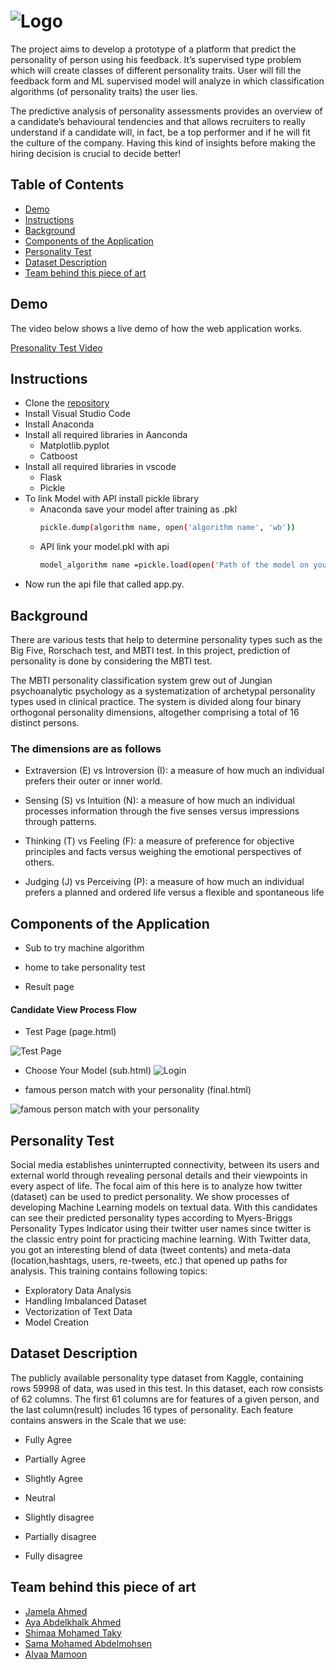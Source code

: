 # ![Logo](https://github.com/alyaa999/personality-test/blob/main/personality%20test.png)

The project aims to develop a prototype of a platform that  predict the personality of person using his feedback. It’s supervised type problem which will create classes of different personality traits. User will fill the feedback form and ML supervised model will analyze in which classification algorithms  (of personality traits) the user lies. 

The predictive analysis of personality assessments provides an overview of a candidate’s behavioural tendencies and that allows recruiters to really understand if a candidate will, in fact, be a top performer and if he will fit the culture of the company. Having this kind of insights before making the hiring decision is crucial to decide better!

## Table of Contents
* [Demo](#demo)
* [Instructions](#instructions)
* [Background](#background)
* [Components of the Application](#components-of-the-application)
* [Personality Test](#personality-test)
* [Dataset Description](#dataset-description)
* [Team behind this piece of art](#team-behind-this-piece-of-art)

## Demo 

The video below shows a live demo of how the web application works.

[Presonality Test  Video](https://drive.google.com/file/d/1vK57Axwk87LRR92NywPguKGldwTPefnm/view?usp=sharing)



## Instructions

* Clone the [repository](https://github.com/alyaa999/personality-test.git)
* Install  Visual Studio Code
* Install Anaconda
* Install all required libraries in Aanconda
    * Matplotlib.pyplot
    * Catboost
* Install all required libraries in vscode 
    * Flask 
    * Pickle 
 * To link Model with API install pickle library
    * Anaconda
          save your model after training  as .pkl 
         ```sh
         pickle.dump(algorithm name, open('algorithm name', 'wb'))
        ```  
     * API 
        link your model.pkl with api 
         ```sh
         model_algorithm name =pickle.load(open('Path of the model on your PC' ,'rb'))
        ```
* Now run the api file that called  app.py.


## Background 

There are various tests that help to determine personality types such as the Big Five, Rorschach test, and MBTI test. In this project, prediction of personality is done by considering the MBTI test.

The MBTI personality classification system grew out of Jungian psychoanalytic psychology as a systematization of archetypal personality types used in clinical practice. The system is divided along four binary orthogonal personality dimensions, altogether comprising a total of 16 distinct persons.

### The dimensions are as follows

* Extraversion (E) vs Introversion (I): a measure of how much an individual prefers their outer or inner world.

* Sensing (S) vs Intuition (N): a measure of how much an individual processes information through the five senses versus impressions through patterns.

* Thinking (T) vs Feeling (F): a measure of preference for objective principles and facts versus weighing the emotional perspectives of others.

* Judging (J) vs Perceiving (P): a measure of how much an individual prefers a planned and ordered life versus a flexible and spontaneous life
 
 
## Components of the Application
* Sub to try machine algorithm

* home to take personality test

* Result page 


#### Candidate View Process Flow
* Test Page (page.html)

![Test Page](https://github.com/alyaa999/personality-test/blob/main/Untitled.png)


* Choose Your Model (sub.html)
![Login](https://github.com/alyaa999/personality-test/blob/main/Untitled2.png)


* famous person match with your personality (final.html)

![famous person match with your personality](https://github.com/alyaa999/personality-test/blob/main/Untitled3.png)




 ## Personality Test
Social media establishes uninterrupted connectivity, between its users and external world through revealing personal details and their viewpoints in every aspect of life. The focal aim of this here is to analyze how twitter (dataset) can be used to predict personality.
We show processes of developing  Machine Learning models on textual data. With this candidates can see their predicted personality types  according to Myers-Briggs Personality Types Indicator using their twitter user names since twitter is the classic entry point for practicing machine learning. With Twitter data, you got an interesting blend of data (tweet contents) and meta-data (location,hashtags, users, re-tweets, etc.) that opened up paths for analysis.
This training contains following topics:
* Exploratory Data Analysis
* Handling Imbalanced Dataset
* Vectorization of Text Data
* Model Creation


## Dataset Description

The publicly available personality type dataset from Kaggle, containing  rows 59998 of data, was used in this test. In this dataset, each row consists of 62 columns. The first 61 columns are for features of a given person, and the last column(result) includes 16 types of personality. 
Each feature contains answers in the Scale that we use:

* Fully Agree

* Partially Agree

* Slightly Agree

* Neutral 

* Slightly disagree

* Partially disagree

* Fully disagree

## Team behind this piece of art

- [Jamela Ahmed ](https://github.com/Jameeelaahmed)
- [Aya Abdelkhalk Ahmed](https://github.com/AyaAbdelkhalk)
- [Shimaa Mohamed Taky](https://github.com/shimaamhmd)
- [Sama Mohamed Abdelmohsen](https://github.com/Samaamhmd)
- [Alyaa Mamoon](https://github.com/alyaa999)





